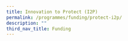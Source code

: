 ```yaml
---
title: Innovation to Protect (I2P)
permalink: /programmes/funding/protect-i2p/
description: ""
third_nav_title: Funding
---
```

